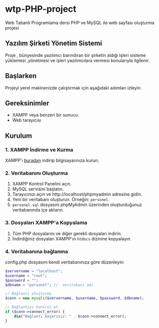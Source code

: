 # wtp-PHP-project
Web Tabanlı Programlama dersi PHP ve MySQL ile web sayfası oluşturma projesi

## Yazılım Şirketi Yönetim Sistemi
Proje , bünyesinde yazılımcı barındıran bir şirketin aldığı işleri sisteme yüklemesi ,yönetmesi ve işleri yazılımcılara vermesi konularıyla ilgilenir.

## Başlarken
Projeyi yerel makinenizde çalıştırmak için aşağıdaki adımları izleyin.
## Gereksinimler
- XAMPP veya benzeri bir sunucu.
- Web tarayıcısı 

## Kurulum
### 1. XAMPP İndirme ve Kurma
XAMPP'ı [buradan](https://www.apachefriends.org/tr/index.html) indirip bilgisayarınıza kurun:

### 2. Veritabanını Oluşturma
1. XAMPP Kontrol Panelini açın.
2. MySQL servisini başlatın.
3. Tarayıcınızı açın ve http://localhost/phpmyadmin adresine gidin.
4. Yeni bir veritabanı oluşturun. Örneğin: `personel`.
5. `personel.sql` dosyasını phpMyAdmin üzerinden oluşturduğunuz veritabanında içe aktarın.

### 3. Dosyaları XAMPP'a Kopyalama
1. Tüm PHP dosyalarını ve diğer gerekli dosyaları indirin.
2. İndirdiğiniz dosyaları XAMPP'ın `htdocs` dizinine kopyalayın.

### 4. Veritabanına bağlanma
config.php dosyasını kendi veritabanınıza göre düzenleyin:
```php
$servername = "localhost";
$username = "root";
$password = "";
$dbname = "personel"; //  veritabanı adı 

// Bağlantı oluşturma
$conn = new mysqli($servername, $username, $password, $dbname);

// Bağlantıyı kontrol et
if ($conn->connect_error) {
    die("Bağlantı başarısız: " . $conn->connect_error);
}
```


